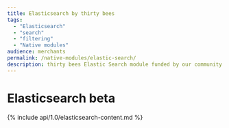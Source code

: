 ```yaml
---
title: Elasticsearch by thirty bees
tags:
  - "Elasticsearch"
  - "search"
  - "filtering"
  - "Native modules"
audience: merchants
permalink: /native-modules/elastic-search/
description: thirty bees Elastic Search module funded by our community
---
```


# Elasticsearch beta

{% include api/1.0/elasticsearch-content.md %}
